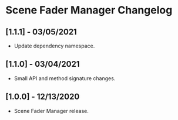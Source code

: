 # Scene Fader Manager Changelog

## [1.1.1] - 03/05/2021
- Update dependency namespace.

## [1.1.0] - 03/04/2021
- Small API and method signature changes.

## [1.0.0] - 12/13/2020
- Scene Fader Manager release.
